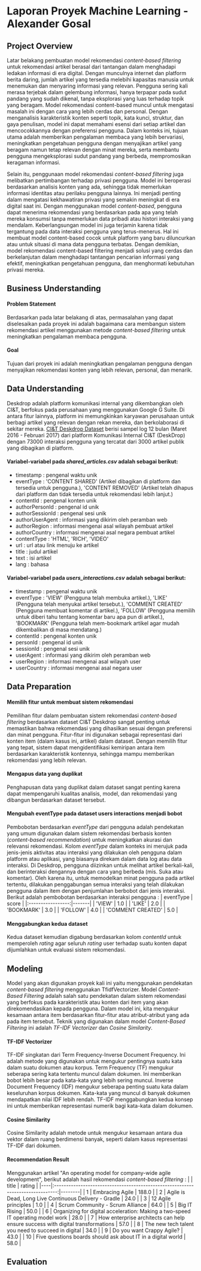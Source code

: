 # Laporan Proyek Machine Learning - Alexander Gosal
## Project Overview
Latar belakang pembuatan model rekomendasi *content-based filtering* untuk rekomendasi artikel berasal dari tantangan dalam menghadapi ledakan informasi di era digital. Dengan munculnya internet dan platform berita daring, jumlah artikel yang tersedia melebihi kapasitas manusia untuk menemukan dan menyaring informasi yang relevan. Pengguna sering kali merasa terjebak dalam gelembung informasi, hanya terpapar pada sudut pandang yang sudah dikenal, tanpa eksplorasi yang luas terhadap topik yang beragam. Model rekomendasi content-based muncul untuk mengatasi masalah ini dengan cara yang lebih cerdas dan personal. Dengan menganalisis karakteristik konten seperti topik, kata kunci, struktur, dan gaya penulisan, model ini dapat memahami esensi dari setiap artikel dan mencocokkannya dengan preferensi pengguna. Dalam konteks ini, tujuan utama adalah memberikan pengalaman membaca yang lebih bervariasi, meningkatkan pengetahuan pengguna dengan menyajikan artikel yang beragam namun tetap relevan dengan minat mereka, serta membantu pengguna mengeksplorasi sudut pandang yang berbeda, mempromosikan keragaman informasi.

Selain itu, penggunaan model rekomendasi *content-based filtering* juga melibatkan pertimbangan terhadap privasi pengguna. Model ini beroperasi berdasarkan analisis konten yang ada, sehingga tidak memerlukan informasi identitas atau perilaku pengguna lainnya. Ini menjadi penting dalam mengatasi kekhawatiran privasi yang semakin meningkat di era digital saat ini. Dengan menggunakan model *content-based*, pengguna dapat menerima rekomendasi yang berdasarkan pada apa yang telah mereka konsumsi tanpa memerlukan data pribadi atau histori interaksi yang mendalam. Keberlangsungan model ini juga terjamin karena tidak tergantung pada data interaksi pengguna yang terus-menerus. Hal ini membuat model content-based cocok untuk platform yang baru diluncurkan atau untuk situasi di mana data pengguna terbatas. Dengan demikian, model rekomendasi content-based filtering menjadi solusi yang cerdas dan berkelanjutan dalam menghadapi tantangan pencarian informasi yang efektif, meningkatkan pengetahuan pengguna, dan menghormati kebutuhan privasi mereka.

## Business Understanding
#### Problem Statement
Berdasarkan pada latar belakang di atas, permasalahan yang dapat diselesaikan pada proyek ini adalah bagaimana cara membangun sistem rekomendasi artikel menggunakan metode *content-based filtering* untuk meningkatkan pengalaman membaca pengguna.
#### Goal
Tujuan dari proyek ini adalah meningkatkan pengalaman pengguna dengan menyajikan rekomendasi konten yang lebih relevan, personal, dan menarik. 

## Data Understanding
Deskdrop adalah platform komunikasi internal yang dikembangkan oleh CI&T, berfokus pada perusahaan yang menggunakan Google G Suite. Di antara fitur lainnya, platform ini memungkinkan karyawan perusahaan untuk berbagi artikel yang relevan dengan rekan mereka, dan berkolaborasi di sekitar mereka. [CI&T Deskdrop Dataset](https://www.kaggle.com/datasets/gspmoreira/articles-sharing-reading-from-cit-deskdrop?select=users_interactions.csv) berisi sampel log 12 bulan (Maret 2016 - Februari 2017) dari platform Komunikasi Internal CI&T (DeskDrop) dengan 73000 interaksi pengguna yang tercatat dari 3000 artikel publik yang dibagikan di platform.
#### Variabel-variabel pada *shared_articles.csv* adalah sebagai berikut:
* timestamp : pengenal waktu unik
* eventType : 'CONTENT SHARED' (Artikel dibagikan di platform dan tersedia untuk pengguna.), 'CONTENT REMOVED' (Artikel telah dihapus dari platform dan tidak tersedia untuk rekomendasi lebih lanjut.)
* contentId : pengenal konten unik
* authorPersonId : pengenal id unik
* authorSessionId : pengenal sesi unik
* authorUserAgent : informasi yang dikirim oleh peramban web
* authorRegion : informasi mengenai asal wilayah pembuat artikel
* authorCountry : informasi mengenai asal negara pembuat artikel
* contentType : 'HTML', 'RICH', 'VIDEO'
* url : url atau link menuju ke artikel
* title : judul artikel
* text : isi artikel
* lang : bahasa 
#### Variabel-variabel pada *users_interactions.csv* adalah sebagai berikut:
* timestamp : pengenal waktu unik
* eventType : 'VIEW' (Pengguna telah membuka artikel.), 'LIKE' (Pengguna telah menyukai artikel tersebut.), 'COMMENT CREATED' (Pengguna membuat komentar di artikel.), 'FOLLOW' (Pengguna memilih untuk diberi tahu tentang komentar baru apa pun di artikel.), 'BOOKMARK' (Pengguna telah mem-bookmark artikel agar mudah dikembalikan di masa mendatang.)
* contentId : pengenal konten unik
* personId : pengenal id unik
* sessionId : pengenal sesi unik
* userAgent : informasi yang dikirim oleh peramban web
* userRegion : informasi mengenai asal wilayah user
* userCountry : informasi mengenai asal negara user

## Data Preparation
#### Memilih fitur untuk membuat sistem rekomendasi
Pemilihan fitur dalam pembuatan sistem rekomendasi *content-based filtering* berdasarkan dataset CI&T Deskdrop sangat penting untuk memastikan bahwa rekomendasi yang dihasilkan sesuai dengan preferensi dan minat pengguna. Fitur-fitur ini digunakan sebagai representasi dari konten item (dalam kasus ini, artikel) dalam dataset. Dengan memilih fitur yang tepat, sistem dapat mengidentifikasi kemiripan antara item berdasarkan karakteristik kontennya, sehingga mampu memberikan rekomendasi yang lebih relevan.
#### Mengapus data yang duplikat
Penghapusan data yang duplikat dalam dataset sangat penting karena dapat mempengaruhi kualitas analisis, model, dan rekomendasi yang dibangun berdasarkan dataset tersebut.
#### Mengubah eventType pada dataset users interactions menjadi bobot
Pembobotan berdasarkan *eventType* dari pengguna adalah pendekatan yang umum digunakan dalam sistem rekomendasi berbasis konten (*content-based recommendation*) untuk meningkatkan akurasi dan relevansi rekomendasi. Kolom *eventType* dalam konteks ini merujuk pada jenis-jenis aktivitas atau interaksi yang dilakukan oleh pengguna dalam platform atau aplikasi, yang biasanya direkam dalam data log atau data interaksi. Di Deskdrop, pengguna diizinkan untuk melihat artikel berkali-kali, dan berinteraksi dengannya dengan cara yang berbeda (mis. Suka atau komentar). Oleh karena itu, untuk memodelkan minat pengguna pada artikel tertentu, dilakukan penggabungan semua interaksi yang telah dilakukan pengguna dalam item dengan penjumlahan berbobot dari jenis interaksi. Berikut adalah pembobotan berdasarkan interaksi pengguna :
|     eventType     | score |
|:-----------------:|-------|
| 'VIEW'            | 1.0   |
| 'LIKE'            | 2.0   |
| 'BOOKMARK'        | 3.0   |
| 'FOLLOW'          | 4.0   |
| 'COMMENT CREATED' | 5.0   |
#### Menggabungkan kedua dataset 
Kedua dataset kemudian digabung berdasarkan kolom *contentId* untuk memperoleh *rating* agar seluruh *rating* user terhadap suatu konten dapat dijumlahkan untuk evaluasi sistem rekomendasi.

## Modeling
Model yang akan digunakan proyek kali ini yaitu menggunakan pendekatan *content-based filtering* menggunakan TfidfVectorizer. Model *Content-Based Filtering* adalah salah satu pendekatan dalam sistem rekomendasi yang berfokus pada karakteristik atau konten dari item yang akan direkomendasikan kepada pengguna. Dalam model ini, kita mengukur kesamaan antara item berdasarkan fitur-fitur atau atribut-atribut yang ada pada item tersebut. Teknik yang digunakan dalam model *Content-Based Filtering* ini adalah *TF-IDF Vectorizer* dan *Cosine Similarity*.
#### TF-IDF Vectorizer
TF-IDF singkatan dari Term Frequency-Inverse Document Frequency. Ini adalah metode yang digunakan untuk mengukur pentingnya suatu kata dalam suatu dokumen atau korpus. Term Frequency (TF) mengukur seberapa sering kata tertentu muncul dalam dokumen. Ini memberikan bobot lebih besar pada kata-kata yang lebih sering muncul. Inverse Document Frequency (IDF) mengukur seberapa penting suatu kata dalam keseluruhan korpus dokumen. Kata-kata yang muncul di banyak dokumen mendapatkan nilai IDF lebih rendah. TF-IDF menggabungkan kedua konsep ini untuk memberikan representasi numerik bagi kata-kata dalam dokumen.
#### Cosine Similarity
Cosine Similarity adalah metode untuk mengukur kesamaan antara dua vektor dalam ruang berdimensi banyak, seperti dalam kasus representasi TF-IDF dari dokumen.
#### Recommendation Result
Menggunakan artikel "An operating model for company-wide agile development", berikut adalah hasil rekomendasi *content-based filtering* :
|    |                                      title                                      | rating |
|----|:-------------------------------------------------------------------------------:|--------|
| 1  | Embracing Agile                                                                 | 188.0  |
| 2  | Agile is Dead, Long Live Continuous Delivery - Gradle                           | 24.0   |
| 3  | 12 Agile principles                                                             | 1.0    |
| 4  | Scrum Community - Scrum Alliance                                                | 64.0   |
| 5  | Big IT Rising                                                                   | 50.0   |
| 6  | Organizing for digital acceleration: Making a two-speed IT operating model work | 28.0   |
| 7  | How enterprise architects can help ensure success with digital transformations  | 57.0   |
| 8  | The new tech talent you need to succeed in digital                              | 34.0   |
| 9  | Do you want Crappy Agile?                                                       | 43.0   |
| 10 | Five questions boards should ask about IT in a digital world                    | 58.0   |

## Evaluation
